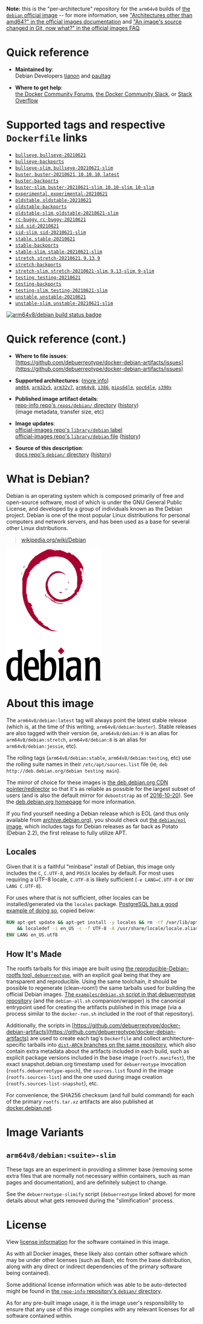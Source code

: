 <!--

********************************************************************************

WARNING:

    DO NOT EDIT "debian/README.md"

    IT IS AUTO-GENERATED

    (from the other files in "debian/" combined with a set of templates)

********************************************************************************

-->

**Note:** this is the "per-architecture" repository for the `arm64v8` builds of [the `debian` official image](https://hub.docker.com/_/debian) -- for more information, see ["Architectures other than amd64?" in the official images documentation](https://github.com/docker-library/official-images#architectures-other-than-amd64) and ["An image's source changed in Git, now what?" in the official images FAQ](https://github.com/docker-library/faq#an-images-source-changed-in-git-now-what).

# Quick reference

-	**Maintained by**:  
	Debian Developers [tianon](https://qa.debian.org/developer.php?login=tianon) and [paultag](https://qa.debian.org/developer.php?login=paultag)

-	**Where to get help**:  
	[the Docker Community Forums](https://forums.docker.com/), [the Docker Community Slack](https://dockr.ly/slack), or [Stack Overflow](https://stackoverflow.com/search?tab=newest&q=docker)

# Supported tags and respective `Dockerfile` links

-	[`bullseye`, `bullseye-20210621`](https://github.com/debuerreotype/docker-debian-artifacts/blob/ce9074ab2f0547300dfd5d60437e745b85e07736/bullseye/Dockerfile)
-	[`bullseye-backports`](https://github.com/debuerreotype/docker-debian-artifacts/blob/ce9074ab2f0547300dfd5d60437e745b85e07736/bullseye/backports/Dockerfile)
-	[`bullseye-slim`, `bullseye-20210621-slim`](https://github.com/debuerreotype/docker-debian-artifacts/blob/ce9074ab2f0547300dfd5d60437e745b85e07736/bullseye/slim/Dockerfile)
-	[`buster`, `buster-20210621`, `10.10`, `10`, `latest`](https://github.com/debuerreotype/docker-debian-artifacts/blob/ce9074ab2f0547300dfd5d60437e745b85e07736/buster/Dockerfile)
-	[`buster-backports`](https://github.com/debuerreotype/docker-debian-artifacts/blob/ce9074ab2f0547300dfd5d60437e745b85e07736/buster/backports/Dockerfile)
-	[`buster-slim`, `buster-20210621-slim`, `10.10-slim`, `10-slim`](https://github.com/debuerreotype/docker-debian-artifacts/blob/ce9074ab2f0547300dfd5d60437e745b85e07736/buster/slim/Dockerfile)
-	[`experimental`, `experimental-20210621`](https://github.com/debuerreotype/docker-debian-artifacts/blob/ce9074ab2f0547300dfd5d60437e745b85e07736/experimental/Dockerfile)
-	[`oldstable`, `oldstable-20210621`](https://github.com/debuerreotype/docker-debian-artifacts/blob/ce9074ab2f0547300dfd5d60437e745b85e07736/oldstable/Dockerfile)
-	[`oldstable-backports`](https://github.com/debuerreotype/docker-debian-artifacts/blob/ce9074ab2f0547300dfd5d60437e745b85e07736/oldstable/backports/Dockerfile)
-	[`oldstable-slim`, `oldstable-20210621-slim`](https://github.com/debuerreotype/docker-debian-artifacts/blob/ce9074ab2f0547300dfd5d60437e745b85e07736/oldstable/slim/Dockerfile)
-	[`rc-buggy`, `rc-buggy-20210621`](https://github.com/debuerreotype/docker-debian-artifacts/blob/ce9074ab2f0547300dfd5d60437e745b85e07736/rc-buggy/Dockerfile)
-	[`sid`, `sid-20210621`](https://github.com/debuerreotype/docker-debian-artifacts/blob/ce9074ab2f0547300dfd5d60437e745b85e07736/sid/Dockerfile)
-	[`sid-slim`, `sid-20210621-slim`](https://github.com/debuerreotype/docker-debian-artifacts/blob/ce9074ab2f0547300dfd5d60437e745b85e07736/sid/slim/Dockerfile)
-	[`stable`, `stable-20210621`](https://github.com/debuerreotype/docker-debian-artifacts/blob/ce9074ab2f0547300dfd5d60437e745b85e07736/stable/Dockerfile)
-	[`stable-backports`](https://github.com/debuerreotype/docker-debian-artifacts/blob/ce9074ab2f0547300dfd5d60437e745b85e07736/stable/backports/Dockerfile)
-	[`stable-slim`, `stable-20210621-slim`](https://github.com/debuerreotype/docker-debian-artifacts/blob/ce9074ab2f0547300dfd5d60437e745b85e07736/stable/slim/Dockerfile)
-	[`stretch`, `stretch-20210621`, `9.13`, `9`](https://github.com/debuerreotype/docker-debian-artifacts/blob/ce9074ab2f0547300dfd5d60437e745b85e07736/stretch/Dockerfile)
-	[`stretch-backports`](https://github.com/debuerreotype/docker-debian-artifacts/blob/ce9074ab2f0547300dfd5d60437e745b85e07736/stretch/backports/Dockerfile)
-	[`stretch-slim`, `stretch-20210621-slim`, `9.13-slim`, `9-slim`](https://github.com/debuerreotype/docker-debian-artifacts/blob/ce9074ab2f0547300dfd5d60437e745b85e07736/stretch/slim/Dockerfile)
-	[`testing`, `testing-20210621`](https://github.com/debuerreotype/docker-debian-artifacts/blob/ce9074ab2f0547300dfd5d60437e745b85e07736/testing/Dockerfile)
-	[`testing-backports`](https://github.com/debuerreotype/docker-debian-artifacts/blob/ce9074ab2f0547300dfd5d60437e745b85e07736/testing/backports/Dockerfile)
-	[`testing-slim`, `testing-20210621-slim`](https://github.com/debuerreotype/docker-debian-artifacts/blob/ce9074ab2f0547300dfd5d60437e745b85e07736/testing/slim/Dockerfile)
-	[`unstable`, `unstable-20210621`](https://github.com/debuerreotype/docker-debian-artifacts/blob/ce9074ab2f0547300dfd5d60437e745b85e07736/unstable/Dockerfile)
-	[`unstable-slim`, `unstable-20210621-slim`](https://github.com/debuerreotype/docker-debian-artifacts/blob/ce9074ab2f0547300dfd5d60437e745b85e07736/unstable/slim/Dockerfile)

[![arm64v8/debian build status badge](https://img.shields.io/jenkins/s/https/doi-janky.infosiftr.net/job/multiarch/job/arm64v8/job/debian.svg?label=arm64v8/debian%20%20build%20job)](https://doi-janky.infosiftr.net/job/multiarch/job/arm64v8/job/debian/)

# Quick reference (cont.)

-	**Where to file issues**:  
	[https://github.com/debuerreotype/docker-debian-artifacts/issues](https://github.com/debuerreotype/docker-debian-artifacts/issues)

-	**Supported architectures**: ([more info](https://github.com/docker-library/official-images#architectures-other-than-amd64))  
	[`amd64`](https://hub.docker.com/r/amd64/debian/), [`arm32v5`](https://hub.docker.com/r/arm32v5/debian/), [`arm32v7`](https://hub.docker.com/r/arm32v7/debian/), [`arm64v8`](https://hub.docker.com/r/arm64v8/debian/), [`i386`](https://hub.docker.com/r/i386/debian/), [`mips64le`](https://hub.docker.com/r/mips64le/debian/), [`ppc64le`](https://hub.docker.com/r/ppc64le/debian/), [`s390x`](https://hub.docker.com/r/s390x/debian/)

-	**Published image artifact details**:  
	[repo-info repo's `repos/debian/` directory](https://github.com/docker-library/repo-info/blob/master/repos/debian) ([history](https://github.com/docker-library/repo-info/commits/master/repos/debian))  
	(image metadata, transfer size, etc)

-	**Image updates**:  
	[official-images repo's `library/debian` label](https://github.com/docker-library/official-images/issues?q=label%3Alibrary%2Fdebian)  
	[official-images repo's `library/debian` file](https://github.com/docker-library/official-images/blob/master/library/debian) ([history](https://github.com/docker-library/official-images/commits/master/library/debian))

-	**Source of this description**:  
	[docs repo's `debian/` directory](https://github.com/docker-library/docs/tree/master/debian) ([history](https://github.com/docker-library/docs/commits/master/debian))

# What is Debian?

Debian is an operating system which is composed primarily of free and open-source software, most of which is under the GNU General Public License, and developed by a group of individuals known as the Debian project. Debian is one of the most popular Linux distributions for personal computers and network servers, and has been used as a base for several other Linux distributions.

> [wikipedia.org/wiki/Debian](https://en.wikipedia.org/wiki/Debian)

![logo](https://raw.githubusercontent.com/docker-library/docs/b449be7df57e9ed9086bb5821bfb5d6cdc5d67a4/debian/logo.png)

# About this image

The `arm64v8/debian:latest` tag will always point the latest stable release (which is, at the time of this writing, `arm64v8/debian:buster`). Stable releases are also tagged with their version (ie, `arm64v8/debian:9` is an alias for `arm64v8/debian:stretch`, `arm64v8/debian:8` is an alias for `arm64v8/debian:jessie`, etc).

The rolling tags (`arm64v8/debian:stable`, `arm64v8/debian:testing`, etc) use the rolling suite names in their `/etc/apt/sources.list` file (ie, `deb http://deb.debian.org/debian testing main`).

The mirror of choice for these images is [the deb.debian.org CDN pointer/redirector](https://deb.debian.org) so that it's as reliable as possible for the largest subset of users (and is also the default mirror for `debootstrap` as of [2016-10-20](https://anonscm.debian.org/cgit/d-i/debootstrap.git/commit/?id=9e8bc60ad1ccf3a25ce7890526b70059f3e770de)). See the [deb.debian.org homepage](https://deb.debian.org) for more information.

If you find yourself needing a Debian release which is EOL (and thus only available from [archive.debian.org](http://archive.debian.org)), you should check out [the `debian/eol` image](https://hub.docker.com/r/debian/eol/), which includes tags for Debian releases as far back as Potato (Debian 2.2), the first release to fully utilize APT.

## Locales

Given that it is a faithful "minbase" install of Debian, this image only includes the `C`, `C.UTF-8`, and `POSIX` locales by default. For most uses requiring a UTF-8 locale, `C.UTF-8` is likely sufficient (`-e LANG=C.UTF-8` or `ENV LANG C.UTF-8`).

For uses where that is not sufficient, other locales can be installed/generated via the `locales` package. [PostgreSQL has a good example of doing so](https://github.com/docker-library/postgres/blob/69bc540ecfffecce72d49fa7e4a46680350037f9/9.6/Dockerfile#L21-L24), copied below:

```dockerfile
RUN apt-get update && apt-get install -y locales && rm -rf /var/lib/apt/lists/* \
	&& localedef -i en_US -c -f UTF-8 -A /usr/share/locale/locale.alias en_US.UTF-8
ENV LANG en_US.utf8
```

## How It's Made

The rootfs tarballs for this image are built using [the reproducible-Debian-rootfs tool, `debuerreotype`](https://github.com/debuerreotype/debuerreotype), with an explicit goal being that they are transparent and reproducible. Using the same toolchain, it should be possible to regenerate (clean-room!) the same tarballs used for building the official Debian images. [The `examples/debian.sh` script in that debuerreotype repository](https://github.com/debuerreotype/debuerreotype/blob/master/examples/debian.sh) (and the `debian-all.sh` companion/wrapper) is the canonical entrypoint used for creating the artifacts published in this image (via a process similar to the `docker-run.sh` included in the root of that repository).

Additionally, the scripts in [https://github.com/debuerreotype/docker-debian-artifacts](https://github.com/debuerreotype/docker-debian-artifacts) are used to create each tag's `Dockerfile` and collect architecture-specific tarballs into [`dist-ARCH` branches on the same repository](https://github.com/debuerreotype/docker-debian-artifacts/branches), which also contain extra metadata about the artifacts included in each build, such as explicit package versions included in the base image (`rootfs.manifest`), the exact snapshot.debian.org timestamp used for `debuerreotype` invocation (`rootfs.debuerreotype-epoch`), the `sources.list` found in the image (`rootfs.sources-list`) and the one used during image creation (`rootfs.sources-list-snapshot`), etc.

For convenience, the SHA256 checksum (and full build command) for each of the primary `rootfs.tar.xz` artifacts are also published at [docker.debian.net](https://docker.debian.net/).

# Image Variants

## `arm64v8/debian:<suite>-slim`

These tags are an experiment in providing a slimmer base (removing some extra files that are normally not necessary within containers, such as man pages and documentation), and are definitely subject to change.

See the `debuerreotype-slimify` script (`debuerreotype` linked above) for more details about what gets removed during the "slimification" process.

# License

View [license information](https://www.debian.org/social_contract#guidelines) for the software contained in this image.

As with all Docker images, these likely also contain other software which may be under other licenses (such as Bash, etc from the base distribution, along with any direct or indirect dependencies of the primary software being contained).

Some additional license information which was able to be auto-detected might be found in [the `repo-info` repository's `debian/` directory](https://github.com/docker-library/repo-info/tree/master/repos/debian).

As for any pre-built image usage, it is the image user's responsibility to ensure that any use of this image complies with any relevant licenses for all software contained within.
